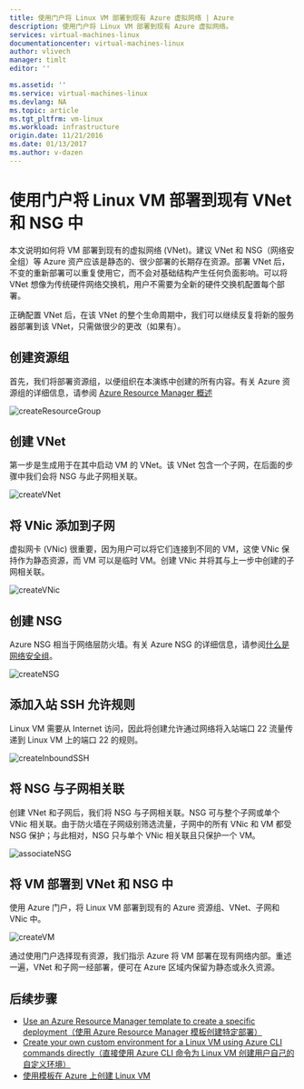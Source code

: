 ```yaml
---
title: 使用门户将 Linux VM 部署到现有 Azure 虚拟网络 | Azure
description: 使用门户将 Linux VM 部署到现有 Azure 虚拟网络。
services: virtual-machines-linux
documentationcenter: virtual-machines-linux
author: vlivech
manager: timlt
editor: ''

ms.assetid: ''
ms.service: virtual-machines-linux
ms.devlang: NA
ms.topic: article
ms.tgt_pltfrm: vm-linux
ms.workload: infrastructure
origin.date: 11/21/2016
ms.date: 01/13/2017
ms.author: v-dazen
---
```


# 使用门户将 Linux VM 部署到现有 VNet 和 NSG 中

本文说明如何将 VM 部署到现有的虚拟网络 (VNet)。建议 VNet 和 NSG（网络安全组）等 Azure 资产应该是静态的、很少部署的长期存在资源。部署 VNet 后，不变的重新部署可以重复使用它，而不会对基础结构产生任何负面影响。可以将 VNet 想像为传统硬件网络交换机，用户不需要为全新的硬件交换机配置每个部署。

正确配置 VNet 后，在该 VNet 的整个生命周期中，我们可以继续反复将新的服务器部署到该 VNet，只需做很少的更改（如果有）。

## 创建资源组

首先，我们将部署资源组，以便组织在本演练中创建的所有内容。有关 Azure 资源组的详细信息，请参阅 [Azure Resource Manager 概述](../../azure-resource-manager/resource-group-overview.md)

![createResourceGroup](./media/deploy-linux-vm-into-existing-vnet-using-portal/createResourceGroup.png)  

## 创建 VNet

第一步是生成用于在其中启动 VM 的 VNet。该 VNet 包含一个子网，在后面的步骤中我们会将 NSG 与此子网相关联。

![createVNet](./media/deploy-linux-vm-into-existing-vnet-using-portal/createVNet.png)  

## 将 VNic 添加到子网

虚拟网卡 (VNic) 很重要，因为用户可以将它们连接到不同的 VM，这使 VNic 保持作为静态资源，而 VM 可以是临时 VM。创建 VNic 并将其与上一步中创建的子网相关联。

![createVNic](./media/deploy-linux-vm-into-existing-vnet-using-portal/createVNic.png)  

## 创建 NSG

Azure NSG 相当于网络层防火墙。有关 Azure NSG 的详细信息，请参阅[什么是网络安全组](../../virtual-network/virtual-networks-nsg.md)。

![createNSG](./media/deploy-linux-vm-into-existing-vnet-using-portal/createNSG.png)  

## 添加入站 SSH 允许规则

Linux VM 需要从 Internet 访问，因此将创建允许通过网络将入站端口 22 流量传递到 Linux VM 上的端口 22 的规则。

![createInboundSSH](./media/deploy-linux-vm-into-existing-vnet-using-portal/createInboundSSH.png)  

## 将 NSG 与子网相关联

创建 VNet 和子网后，我们将 NSG 与子网相关联。NSG 可与整个子网或单个 VNic 相关联。由于防火墙在子网级别筛选流量，子网中的所有 VNic 和 VM 都受 NSG 保护；与此相对，NSG 只与单个 VNic 相关联且只保护一个 VM。

![associateNSG](./media/deploy-linux-vm-into-existing-vnet-using-portal/associateNSG.png)  

## 将 VM 部署到 VNet 和 NSG 中

使用 Azure 门户，将 Linux VM 部署到现有的 Azure 资源组、VNet、子网和 VNic 中。

![createVM](./media/deploy-linux-vm-into-existing-vnet-using-portal/createVM.png)  

通过使用门户选择现有资源，我们指示 Azure 将 VM 部署在现有网络内部。重述一遍，VNet 和子网一经部署，便可在 Azure 区域内保留为静态或永久资源。

## 后续步骤

* [Use an Azure Resource Manager template to create a specific deployment（使用 Azure Resource Manager 模板创建特定部署）](cli-deploy-templates.md)
* [Create your own custom environment for a Linux VM using Azure CLI commands directly（直接使用 Azure CLI 命令为 Linux VM 创建用户自己的自定义环境）](create-cli-complete.md)
* [使用模板在 Azure 上创建 Linux VM](create-ssh-secured-vm-from-template.md)

<!---HONumber=Mooncake_0109_2017-->